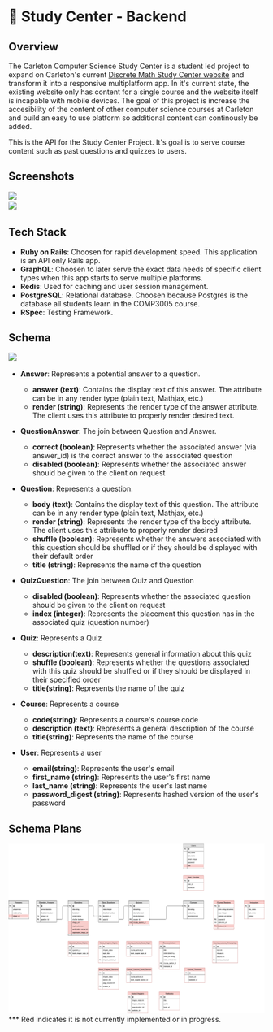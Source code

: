 # 🏫 Study Center - Backend

## Overview

The Carleton Computer Science Study Center is a student led project to expand on Carleton's current <a href="http://cglab.ca/~discmath/"> Discrete Math Study Center website</a> and transform it into a responsive multiplatform app. In it's current state, the existing website only has content for a single course and the website itself is incapable with mobile devices. The goal of this project is increase the accesibility of the content of other computer science courses at Carleton and build an easy to use platform so additional content can continously be added.

This is the API for the Study Center Project. It's goal is to serve course content such as past questions and quizzes to users.

## Screenshots
<img src="https://github.com/CarletonComputerScienceStudyCenter/StudyCenter-Client/raw/master/screenshot2.png"></img>
<br>
<img src="https://github.com/CarletonComputerScienceStudyCenter/StudyCenter-Client/raw/master/screenshot1.png"></img>

## Tech Stack

- **Ruby on Rails**: Choosen for rapid development speed. This application is an API only Rails app.
- **GraphQL**: Choosen to later serve the exact data needs of specific client types when this app starts to serve multiple platforms.
- **Redis**: Used for caching and user session management.
- **PostgreSQL**: Relational database. Choosen because Postgres is the database all students learn in the COMP3005 course.
- **RSpec**: Testing Framework.

## Schema

<img src="https://i.imgur.com/uklXb6R.png"></img>

* **Answer**: Represents a potential answer to a question.
  * **answer (text)**: Contains the display text of this answer. The attribute can be in any render type (plain text, Mathjax, etc.)
  * **render (string)**: Represents the render type of the answer attribute. The client uses this attribute to properly render desired text.
* **QuestionAnswer**: The join between Question and Answer.
  * **correct (boolean)**: Represents whether the associated answer (via answer_id) is the correct answer to the associated question
  * **disabled (boolean)**: Represents whether the associated answer should be given to the client on request
  
* **Question**: Represents a question.
  * **body (text)**: Contains the display text of this question. The attribute can be in any render type (plain text, Mathjax, etc.)
  * **render (string)**: Represents the render type of the body attribute. The client uses this attribute to properly render desired 
  * **shuffle (boolean)**: Represents whether the answers associated with this question should be shuffled or if they should be
  displayed with their default order
  * **title (string)**: Represents the name of the question

* **QuizQuestion**: The join between Quiz and Question
  * **disabled (boolean)**: Represents whether the associated question should be given to the client on request
  * **index (integer)**: Represents the placement this question has in the associated quiz (question number)
  
* **Quiz**: Represents a Quiz
  * **description(text)**: Represents general information about this quiz
  * **shuffle (boolean)**: Represents whether the questions associated with this quiz should be shuffled or if they should be
  displayed in their specified order
  * **title(string)**: Represents the name of the quiz
  
* **Course**: Represents a course
  * **code(string)**: Represents a course's course code
  * **description (text)**: Represents a general description of the course
  * **title(string)**: Represents the name of the course
  
* **User**: Represents a user
  * **email(string)**: Represents the user's email
  * **first_name (string)**: Represents the user's first name
  * **last_name (string)**: Represents the user's last name
  * **password_digest (string)**: Represents hashed version of the user's password

## Schema Plans

<img src="./schema.png"></img>
*** Red indicates it is not currently implemented or in progress.
